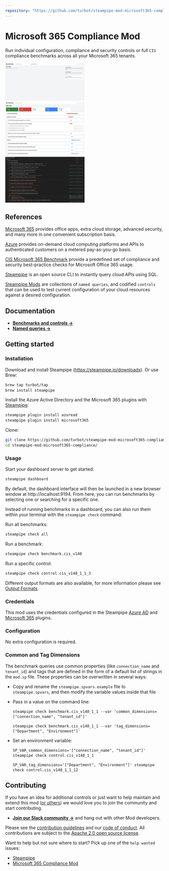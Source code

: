 ```yaml
---
repository: "https://github.com/turbot/steampipe-mod-microsoft365-compliance/"
---
```


# Microsoft 365 Compliance Mod

Run individual configuration, compliance and security controls or full `CIS` compliance benchmarks across all your Microsoft 365 tenants.

<img src="https://raw.githubusercontent.com/turbot/steampipe-mod-microsoft365-compliance/main/docs/microsoft365_compliance_dashboard.png" width="50%" type="thumbnail"/>
<img src="https://raw.githubusercontent.com/turbot/steampipe-mod-microsoft365-compliance/main/docs/microsoft365_compliance_cis_v140_dashboard.png" width="50%" type="thumbnail"/>
<img src="https://raw.githubusercontent.com/turbot/steampipe-mod-microsoft365-compliance/main/docs/microsoft365_compliance_cis_v140_terminal.png" width="50%" type="thumbnail"/>

## References

[Microsoft 365](https://www.microsoft.com/microsoft-365) provides office apps, extra cloud storage, advanced security, and many more in one convenient subscription basis.

[Azure](https://azure.microsoft.com) provides on-demand cloud computing platforms and APIs to authenticated customers on a metered pay-as-you-go basis.

[CIS Microsoft 365 Benchmark](https://www.cisecurity.org/benchmark/microsoft_365) provide a predefined set of compliance and security best-practice checks for Microsoft Office 365 usage.

[Steampipe](https://steampipe.io) is an open source CLI to instantly query cloud APIs using SQL.

[Steampipe Mods](https://steampipe.io/docs/reference/mod-resources#mod) are collections of `named queries`, and codified `controls` that can be used to test current configuration of your cloud resources against a desired configuration.

## Documentation

- **[Benchmarks and controls →](https://hub.steampipe.io/mods/turbot/microsoft365_compliance/controls)**
- **[Named queries →](https://hub.steampipe.io/mods/turbot/microsoft365_compliance/queries)**

## Getting started

### Installation

Download and install Steampipe (https://steampipe.io/downloads). Or use Brew:

```sh
brew tap turbot/tap
brew install steampipe
```

Install the Azure Active Directory and the Microsoft 365 plugins with [Steampipe](https://steampipe.io):

```sh
steampipe plugin install azuread
steampipe plugin install microsoft365

```

Clone:

```sh
git clone https://github.com/turbot/steampipe-mod-microsoft365-compliance.git
cd steampipe-mod-microsoft365-compliance/
```

### Usage

Start your dashboard server to get started:

```sh
steampipe dashboard
```

By default, the dashboard interface will then be launched in a new browser
window at http://localhost:9194. From here, you can run benchmarks by
selecting one or searching for a specific one.

Instead of running benchmarks in a dashboard, you can also run them within your terminal with the `steampipe check` command:

Run all benchmarks:

```sh
steampipe check all
```

Run a benchmark:

```sh
steampipe check benchmark.cis_v140
```

Run a specific control:

```sh
steampipe check control.cis_v140_1_1_3
```

Different output formats are also available, for more information please see [Output Formats](https://steampipe.io/docs/reference/cli/check#output-formats).

### Credentials

This mod uses the credentials configured in the Steampipe [Azure AD](https://hub.steampipe.io/plugins/turbot/azuread) and [Microsoft 365](https://hub.steampipe.io/plugins/turbot/microsoft365) plugins.

### Configuration

No extra configuration is required.

### Common and Tag Dimensions

The benchmark queries use common properties (like `connection_name` and `tenant_id`) and tags that are defined in the form of a default list of strings in the `mod.sp` file. These properties can be overwritten in several ways:

- Copy and rename the `steampipe.spvars.example` file to `steampipe.spvars`, and then modify the variable values inside that file
- Pass in a value on the command line:

  ```shell
  steampipe check benchmark.cis_v140_1_1 --var 'common_dimensions=["connection_name", "tenant_id"]'
  ```

  ```shell
  steampipe check benchmark.cis_v140_1_1 --var 'tag_dimensions=["Department", "Environment"]'
  ```

- Set an environment variable:

  ```shell
  SP_VAR_common_dimensions='["connection_name", "tenant_id"]' steampipe check control.cis_v140_1_1
  ```

  ```shell
  SP_VAR_tag_dimensions='["Department", "Environment"]' steampipe check control.cis_v140_1_1_12
  ```

## Contributing

If you have an idea for additional controls or just want to help maintain and extend this mod ([or others](https://github.com/topics/steampipe-mod)) we would love you to join the community and start contributing.

- **[Join our Slack community →](https://steampipe.io/community/join)** and hang out with other Mod developers.

Please see the [contribution guidelines](https://github.com/turbot/steampipe/blob/main/CONTRIBUTING.md) and our [code of conduct](https://github.com/turbot/steampipe/blob/main/CODE_OF_CONDUCT.md). All contributions are subject to the [Apache 2.0 open source license](https://github.com/turbot/steampipe-mod-microsoft365-compliance/blob/main/LICENSE).

Want to help but not sure where to start? Pick up one of the `help wanted` issues:

- [Steampipe](https://github.com/turbot/steampipe/labels/help%20wanted)
- [Microsoft 365 Compliance Mod](https://github.com/turbot/steampipe-mod-microsoft365-compliance/labels/help%20wanted)
